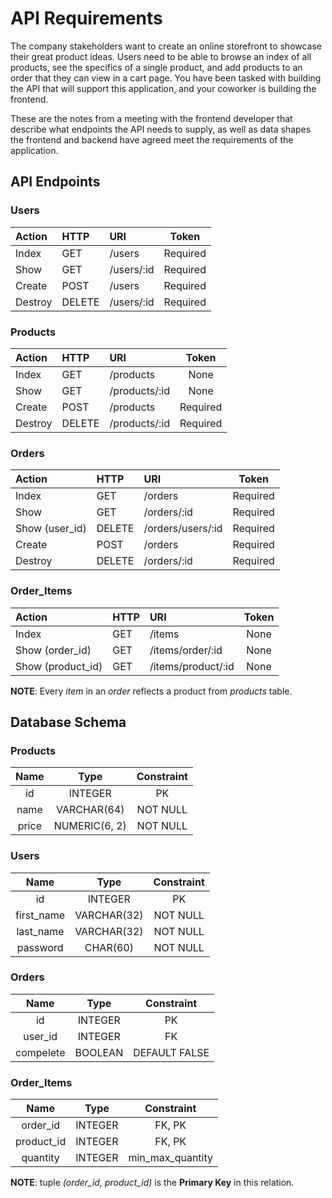 # API Requirements

The company stakeholders want to create an online storefront to showcase their great product ideas. Users need to be able to browse an index of all products, see the specifics of a single product, and add products to an order that they can view in a cart page. You have been tasked with building the API that will support this application, and your coworker is building the frontend.

These are the notes from a meeting with the frontend developer that describe what endpoints the API needs to supply, as well as data shapes the frontend and backend have agreed meet the requirements of the application.

## API Endpoints

### Users

| Action  | HTTP   | URI        |  Token   |
| :------ | :----- | :--------- | :------: |
| Index   | GET    | /users     | Required |
| Show    | GET    | /users/:id | Required |
| Create  | POST   | /users     | Required |
| Destroy | DELETE | /users/:id | Required |

### Products

| Action  | HTTP   | URI           |  Token   |
| :------ | :----- | :------------ | :------: |
| Index   | GET    | /products     |   None   |
| Show    | GET    | /products/:id |   None   |
| Create  | POST   | /products     | Required |
| Destroy | DELETE | /products/:id | Required |

### Orders

| Action         | HTTP   | URI               |  Token   |
| :------------- | :----- | :---------------- | :------: |
| Index          | GET    | /orders           | Required |
| Show           | GET    | /orders/:id       | Required |
| Show (user_id) | DELETE | /orders/users/:id | Required |
| Create         | POST   | /orders           | Required |
| Destroy        | DELETE | /orders/:id       | Required |

### Order_Items

| Action            | HTTP | URI                | Token |
| :---------------- | :--- | :----------------- | :---: |
| Index             | GET  | /items             | None  |
| Show (order_id)   | GET  | /items/order/:id   | None  |
| Show (product_id) | GET  | /items/product/:id | None  |

**NOTE**: Every _item_ in an _order_ reflects a product from _products_ table.

## Database Schema

### Products

| Name  |     Type      | Constraint |
| :---: | :-----------: | :--------: |
|  id   |    INTEGER    |     PK     |
| name  |  VARCHAR(64)  |  NOT NULL  |
| price | NUMERIC(6, 2) |  NOT NULL  |

### Users

|    Name    |    Type     | Constraint |
| :--------: | :---------: | :--------: |
|     id     |   INTEGER   |     PK     |
| first_name | VARCHAR(32) |  NOT NULL  |
| last_name  | VARCHAR(32) |  NOT NULL  |
|  password  |  CHAR(60)   |  NOT NULL  |

### Orders

|   Name    |  Type   |  Constraint   |
| :-------: | :-----: | :-----------: |
|    id     | INTEGER |      PK       |
|  user_id  | INTEGER |      FK       |
| compelete | BOOLEAN | DEFAULT FALSE |

### Order_Items

|    Name    |  Type   |    Constraint    |
| :--------: | :-----: | :--------------: |
|  order_id  | INTEGER |      FK, PK      |
| product_id | INTEGER |      FK, PK      |
|  quantity  | INTEGER | min_max_quantity |

**NOTE**: tuple _(order_id, product_id)_ is the **Primary Key** in this relation.
